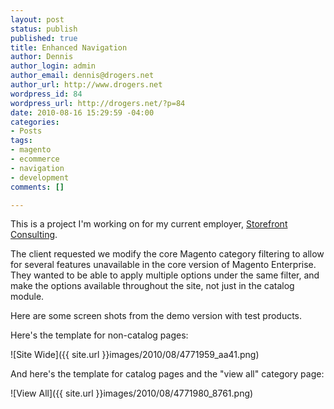 ```yaml
--- 
layout: post
status: publish
published: true
title: Enhanced Navigation
author: Dennis
author_login: admin
author_email: dennis@drogers.net
author_url: http://www.drogers.net
wordpress_id: 84
wordpress_url: http://drogers.net/?p=84
date: 2010-08-16 15:29:59 -04:00
categories: 
- Posts
tags: 
- magento
- ecommerce
- navigation
- development
comments: []

---
```

This is a project I'm working on for my current employer, [Storefront Consulting](http://storefrontconsulting.com).  

The client requested we modify the core Magento category filtering to allow for several features unavailable in the core version of Magento Enterprise.  They wanted to be able to apply multiple options under the same filter, and make the options available throughout the site, not just in the catalog module.

Here are some screen shots from the demo version with test products.

Here's the template for non-catalog pages:

![Site Wide]({{ site.url }}images/2010/08/4771959_aa41.png)

And here's the template for catalog pages and the "view all" category page:

![View All]({{ site.url }}images/2010/08/4771980_8761.png)
